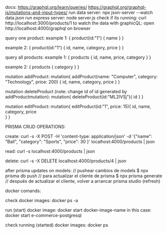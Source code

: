 docs: https://graphql.org/learn/queries/
https://graphql.org/graphql-js/mutations-and-input-types/
run data server: npx json-server --watch data.json
run express server: node server.js
check if its running: curl http://localhost:3000/products/1
to watch the data with graphicQL: open http://localhost:4000/graphql on browser

query one product:
example 1:
{
  product(id:"1") {
    name
  }
}

example 2:
{
  product(id:"1") {
    id,
    name,
    category,
    price
  }
}

query all products:
example 1:
{
  products {
    id,
    name,
    price,
    category
  }
}

example 2:
{
  products {
		category
  }
}

mutation addProduct:
mutation{
  addProduct(name: "Computer", category: "Technology", price: 200) {
    id,
    name,
    category,
    price
  }
}

mutation deleteProduct (note: change id of id generated by addProductmutation):
mutation{
  deleteProduct(id:"ML2lVSj"){
    id
  }
}

mutation editProduct:
mutation{
	editProduct(id:"1", price: 15){
  	id,
  	name,
  	category,
  	price  
	}
}

PRISMA CRUD OPERATIONS:

create:
 curl -s -X POST -H 'content-type: application/json' -d '{"name": "Ball", "category": "Sports", "price": 30 }' localhost:4000/products | json

read:
curl -s localhost:4000/products | json

delete:
 curl -s -X DELETE localhost:4000/products/4 | json

after prisma updates on models:
// pushear cambios de models
$ npx prisma db push
// para actualizar el cliente de prisma
$ npx prisma generate
// después de actualizar el cliente, volver a arrancar prisma studio (refresh)



docker comands:

check docker images:
docker ps -a

run (start) docker image:
docker start docker-image-name
in this case: docker start e-commerce-postgresql

check running (started) docker images:
docker ps

